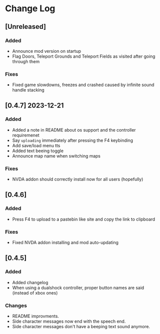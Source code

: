 # Change Log

## [Unreleased]
### Added
- Announce mod version on startup
- Flag Doors, Teleport Grounds and Teleport Fields as visited after going through them

### Fixes
- Fixed game slowdowns, freezes and crashed caused by infinite sound handle stacking

## [0.4.7] 2023-12-21
### Added
- Added a note in README about os support and the controller requiremenet
- Say `uploading` immediately after pressing the F4 keybinding
- Add save/load menu tts
- Added text beeing toggle
- Announce map name when switching maps

### Fixes
- NVDA addon should correctly install now for all users (hopefully)
 
## [0.4.6]
### Added
- Press F4 to upload to a pastebin like site and copy the link to clipboard

### Fixes
- Fixed NVDA addon installing and mod auto-updating

## [0.4.5]
### Added
- Added changelog
- When using a dualshock controller, proper button names are said (instead of xbox ones)

### Changes
- README improvments.
- Side character messages now end with the speech end.
- Side character messages don't have a beeping text sound anymore.
